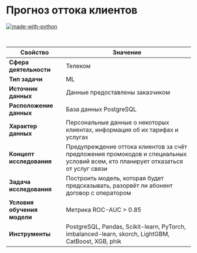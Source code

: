 # Прогноз оттока клиентов

[![made-with-python](https://img.shields.io/badge/Made%20with-Python-1f425f.svg)](https://www.python.org/)

<br>

Свойство | Значение
-|-
**Сфера деятельности** | Телеком
**Тип задачи** | ML
**Источник данных** | Данные предоставлены заказчиком
**Расположение данных** | База данных PostgreSQL
**Характер данных** | Персональные данные о некоторых клиентах, информация об их тарифах и услугах
**Концепт исследования** | Предупреждение оттока клиентов за счёт предложения промокодов и специальных условий всем, кто планирует отказаться от услуг связи
**Задача исследования** | Построить модель, которая будет предсказывать, разорвёт ли абонент договор с оператором
**Условия обучения модели** | Метрика ROC-AUC > 0.85
**Инструменты** | PostgreSQL, Pandas, Scikit-learn, PyTorch, imbalanced-learn, skorch, LightGBM, CatBoost, XGB, phik